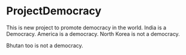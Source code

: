 # ProjectDemocracy
This is new project to promote democracy in the world.
India is a Democracy.
America is a democracy.
North Korea is not a democracy.

Bhutan too is not a democracy.